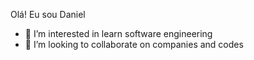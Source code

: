 Olá! Eu sou Daniel 
- 👀 I’m interested in learn software engineering
- 💞️ I’m looking to collaborate on companies and codes

<!---
Danieldosreis013/Danieldosreis013 is a ✨ special ✨ repository because its `README.md` (this file) appears on your GitHub profile.
You can click the Preview link to take a look at your changes.
--->
